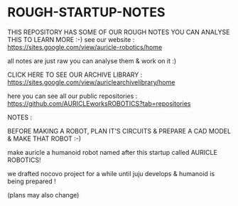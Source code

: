 # ROUGH-STARTUP-NOTES
THIS REPOSITORY HAS SOME OF OUR ROUGH NOTES YOU CAN ANALYSE THIS TO LEARN MORE :-)
see our website : https://sites.google.com/view/auricle-robotics/home

all notes are just raw you can analyse them & work on it :)



CLICK HERE TO SEE OUR ARCHIVE LIBRARY : https://sites.google.com/view/auriclearchivelibrary/home

here you can see all our public repositories : https://github.com/AURICLEworksROBOTICS?tab=repositories

NOTES : 

BEFORE MAKING A ROBOT, PLAN IT'S CIRCUITS & PREPARE A CAD MODEL & MAKE THAT ROBOT :-)

make auricle a humanoid robot named after this startup called AURICLE ROBOTICS!

we drafted nocovo project for a while until juju develops & 
humanoid is being prepared !

(plans may also change)
















